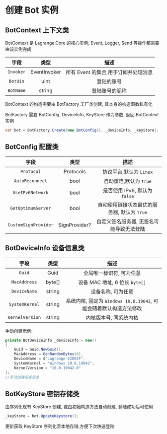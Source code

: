 # 创建 Bot 实例

## BotContext 上下文类

BotContext 是 Lagrange.Core 的核心实例, Event, Logger, Send 等操作都需要由该实例完成

|   字段    |     类型     |                 描述                 |
| :-------: | :----------: | :----------------------------------: |
| `Invoker` | EventInvoker | 所有 Event 的集合,用于订阅并处理消息 |
| `BotUin`  |     uint     |              登陆的账号              |
| `BotName` |    string    |            登陆账号的昵称            |

BotContext 的构造需要由 BotFactory 工厂类创建, 其本身的构造函数私有化

BotFactory 需要 BotConfig, DeviceInfo, KeyStore 作为参数, 返回 BotContext 实例

```csharp
var bot = BotFactory.Create(new BotConfig(), _deviceInfo, _keyStore);
```

## BotConfig 配置类

|         字段         |     类型      |                    描述                     |
| :------------------: | :-----------: | :-----------------------------------------: |
|      `Protocol`      |   Protocols   |           协议平台,默认为 `Linux`           |
|   `AutoReconnect`    |     bool      |           自动重连,默认为 `true`            |
|   `UseIPv6Network`   |     bool      |        是否使用 IPv6, 默认为 `false`        |
|  `GetOptimumServer`  |     bool      | 自动使用链接状态最优的服务器, 默认为 `true` |
| `CustomSignProvider` | SignProvider? |  自定义签名服务器, 无签名可能导致无法登陆   |

## BotDeviceInfo 设备信息类

|      字段       |  类型  |                               描述                                |
| :-------------: | :----: | :---------------------------------------------------------------: |
|     `Guid`      |  Guid  |                     全局唯一标识符, 可为任意                      |
|  `MacAddress`   | byte[] |                  设备 MAC 地址, 6 位长 `byte[]`                   |
|  `DeviceName`   | string |                        设备名称, 可为任意                         |
| `SystemKernel`  | string | 系统内核, 固定为 `Windows 10.0.19042`, 可能会随着默认构造方法修改 |
| `KernelVersion` | string |                      内核版本号, 同系统内核                       |

手动创建示例:

```csharp
private BotDeviceInfo _deviceInfo = new()
{
    Guid = Guid.NewGuid(),
    MacAddress = GenRandomBytes(6),
    DeviceName = $"Lagrange-52D02F",
    SystemKernel = "Windows 10.0.19042",
    KernelVersion = "10.0.19042.0"
};
//手动创建设备信息
```

## BotKeyStore 密钥存储类

由序列化现有 KeyStore 创建, 或由初始构造方法自动创建, 登陆成功后可使用

```csharp
_keyStore = bot.UpdateKeystore();
```

更新获取 KeyStore 序列化至本地存储,方便下次快速登陆
